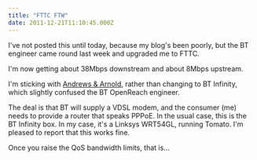 ```yaml
---
title: "FTTC FTW"
date: 2011-12-21T11:10:45.000Z
---
```

I've not posted this until today, because my blog's been poorly, but the BT engineer came round last week and upgraded me to FTTC.

I'm now getting about 38Mbps downstream and about 8Mbps upstream.

I'm sticking with [Andrews & Arnold](http://aa.net.uk/), rather than changing to BT Infinity, which slightly confused the BT OpenReach engineer.

The deal is that BT will supply a VDSL modem, and the consumer (me) needs to provide a router that speaks PPPoE. In the usual case, this is the BT Infinity box. In my case, it's a Linksys WRT54GL, running Tomato. I'm pleased to report that this works fine.

Once you raise the QoS bandwidth limits, that is...
